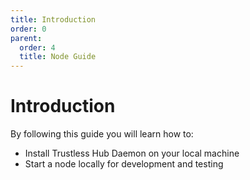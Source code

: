 ```yaml
---
title: Introduction
order: 0
parent:
  order: 4
  title: Node Guide
---
```


# Introduction

By following this guide you will learn how to:

* Install Trustless Hub Daemon on your local machine
* Start a node locally for development and testing
